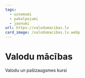 ```yaml
---
tags:
  - uznemumi
  - pakalpojumi
  - jaunumi
url: https://valodumacibas.lv
card_image: /valodumacibas.lv.webp
---
```


# Valodu mācības

Valodu un pašizaugsmes kursi
